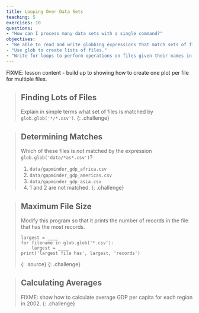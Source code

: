 ```yaml
---
title: Looping Over Data Sets
teaching: 5
exercises: 10
questions:
- "How can I process many data sets with a single command?"
objectives:
- "Be able to read and write globbing expressions that match sets of files."
- "Use glob to create lists of files."
- "Write for loops to perform operations on files given their names in a list."
---
```

FIXME: lesson content - build up to showing how to create one plot per file for multiple files.

> ## Finding Lots of Files
> 
> Explain in simple terms what set of files is matched by `glob.glob('*/*.csv')`.
{: .challenge}

> ## Determining Matches
> 
> Which of these files is *not* matched by the expression `glob.glob('data/*as*.csv')`?
> 
> 1. `data/gapminder_gdp_africa.csv`
> 2. `data/gapminder_gdp_americas.csv`
> 3. `data/gapminder_gdp_asia.csv`
> 4. 1 and 2 are not matched.
{: .challenge}

> ## Maximum File Size
> 
> Modify this program so that it prints the number of records in
> the file that has the most records.
> 
> ~~~
> largest = ____
> for filename in glob.glob('*.csv'):
>     largest = ____
> print('largest file has', largest, 'records')
> ~~~
> {: .source}
{: .challenge}

> ## Calculating Averages
> 
> FIXME: show how to calculate average GDP per capita for each region in 2002.
{: .challenge}
